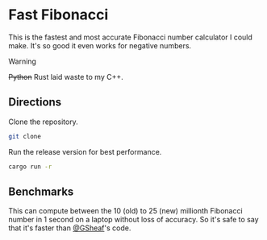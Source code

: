 # Fast Fibonacci

This is the fastest and most accurate Fibonacci number calculator I could make. It's so good it even works for negative numbers.

> [!WARNING]
> ~~Python~~ Rust laid waste to my C++.

## Directions

Clone the repository.
```sh
git clone
```

Run the release version for best performance.
```sh
cargo run -r
```

## Benchmarks

This can compute between the 10 (old) to 25 (new) millionth Fibonacci number in 1 second on a laptop without loss of accuracy. So it's safe to say that it's faster than [@GSheaf](https://github.com/GSheaf)'s code.
